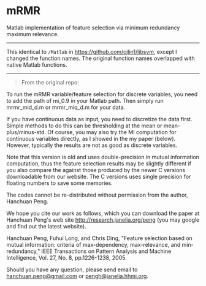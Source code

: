 # mRMR

Matlab implementation of feature selection via minimum redundancy maximum relevance.

---

This identical to ```/Matlab``` in https://github.com/cjlin1/libsvm, except I changed the function names. The original function names overlapped with native Matlab functions.

---

> From the original repo:

To run the mRMR variable/feature selection for discrete variables, you need to add the path of mi_0.9 in your 
Matlab path. Then simply run mrmr_mid_d.m or mrmr_miq_d.m for your data.

If you have continuous data as input, you need to discretize the data first. Simple methods to do this can be thresholding at the mean or mean-plus/minus-std. Of course, you may also try the MI computation for continuous variables directly, as I showed in the my paper (below). However, typically the results  are not as good as discrete variables.

Note that this version is old and uses double-precision in mutual information computation, thus the feature selection results may be slightly different if you also compare the  against those produced by the newer C versions downloadable from our website. The C versions uses single precision for floating numbers to save some memories.

The codes cannot be re-distributed without permission from the author, Hanchuan Peng. 

We hope you cite our work as follows, which you can download the paper at Hanchuan Peng's web site http://research.janelia.org/peng (you may google and find out the latest website).

Hanchuan Peng, Fuhui Long, and Chris Ding, "Feature selection  based on mutual information: criteria of max-dependency, max-relevance, and min-redundancy," IEEE Transactions on Pattern Analysis and Machine Intelligence, Vol. 27, No. 8, pp.1226-1238, 2005.

Should you have any question, please send email to hanchuan.peng@gmail.com or pengh@janelia.hhmi.org.
